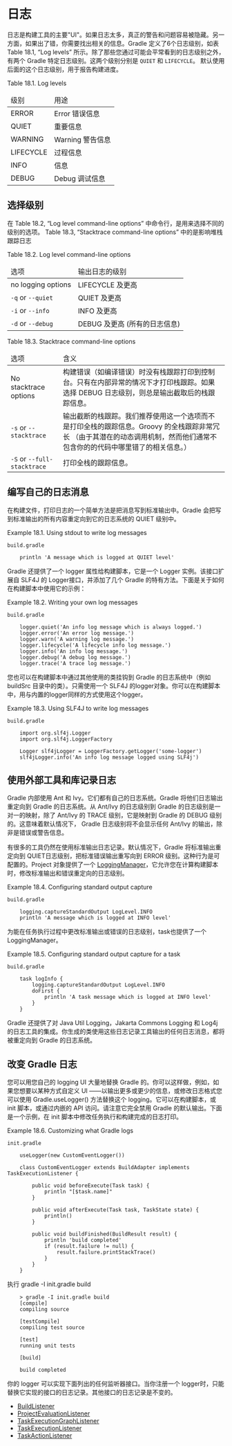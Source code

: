 # 日志

日志是构建工具的主要"UI"。如果日志太多，真正的警告和问题容易被隐藏。另一方面，如果出了错，你需要找出相关的信息。Gradle 定义了6个日志级别，如表  Table 18.1, “Log levels” 所示。除了那些您通过可能会平常看到的日志级别之外，有两个 Gradle 特定日志级别。这两个级别分别是 `QUIET` 和 `LIFECYCLE`。 默认使用后面的这个日志级别，用于报告构建进度。

Table 18.1. Log levels

<table id="logLevels"><thead><tr>
<td>级别</td>
<td>用途</td>
</tr></thead><tbody><tr>
<td>ERROR</td>
<td>Error 错误信息</td>
</tr><tr>
<td>QUIET</td>
<td>重要信息</td>
</tr><tr>
<td>WARNING</td>
<td>Warning 警告信息</td>
</tr><tr>
<td>LIFECYCLE</td>
<td>过程信息</td>
</tr><tr>
<td>INFO</td>
<td>信息</td>
</tr><tr>
<td>DEBUG</td>
<td>Debug 调试信息</td>
</tr></tbody></table>

## 选择级别

在 Table 18.2, “Log level command-line options” 中命令行，是用来选择不同的级别的选项。 Table 18.3, “Stacktrace command-line options” 中的是影响堆栈跟踪日志

Table 18.2. Log level command-line options

<table id="logLevelCommandLineOptions"><thead><tr>
<td>选项</td>
<td>输出日志的级别</td>
<iframe id="tmp_downloadhelper_iframe" style="display: none;"></iframe></tr></thead><tbody><tr>
<td>no logging options</td>
<td>LIFECYCLE 及更高</td>
</tr><tr>
<td>
<code class="literal">-q</code> or <code class="literal">--quiet</code>
</td>
<td>QUIET 及更高</td>
</tr><tr>
<td>
<code class="literal">-i</code> or <code class="literal">--info</code>
</td>
<td>INFO 及更高</td>
</tr><tr>
<td>
<code class="literal">-d</code> or <code class="literal">--debug</code>
</td>
<td>DEBUG 及更高 (所有的日志信息)</td>
</tr></tbody></table>

Table 18.3. Stacktrace command-line options

<table id="stacktraces"><thead><tr>
<td>选项</td>
<td>含义</td>
<iframe id="tmp_downloadhelper_iframe" style="display: none;"></iframe></tr></thead><tbody><tr>
<td>No stacktrace options</td>
<td>构建错误（如编译错误）时没有栈跟踪打印到控制台。只有在内部异常的情况下才打印栈跟踪。如果选择 DEBUG 日志级别，则总是输出截取后的栈跟踪信息。
</td>
</tr><tr>
<td>
<code class="literal">-s</code> or <code class="literal">--stacktrace</code>
</td>
<td>输出截断的栈跟踪。我们推荐使用这一个选项而不是打印全栈的跟踪信息。Groovy 的全栈跟踪非常冗长 （由于其潜在的动态调用机制，然而他们通常不包含你的的代码中哪里错了的相关信息。）
</td>
</tr><tr>
<td>
<code class="literal">-S</code> or <code class="literal">--full-stacktrace</code>
</td>
<td>打印全栈的跟踪信息。</td>
</tr></tbody></table>

## 编写自己的日志消息

在构建文件，打印日志的一个简单方法是把消息写到标准输出中。Gradle 会把写到标准输出的所有内容重定向到它的日志系统的 QUIET 级别中。

Example 18.1. Using stdout to write log messages

```
build.gradle

	println 'A message which is logged at QUIET level'
```

Gradle 还提供了一个 logger 属性给构建脚本，它是一个 Logger 实例。该接口扩展自 SLF4J 的 Logger接口，并添加了几个 Gradle 的特有方法。下面是关于如何在构建脚本中使用它的示例：

Example 18.2. Writing your own log messages

```
build.gradle

	logger.quiet('An info log message which is always logged.')
	logger.error('An error log message.')
	logger.warn('A warning log message.')
	logger.lifecycle('A lifecycle info log message.')
	logger.info('An info log message.')
	logger.debug('A debug log message.')
	logger.trace('A trace log message.')
```

您也可以在构建脚本中通过其他使用的类挂钩到 Gradle 的日志系统中（例如 buildSrc 目录中的类）。只需使用一个 SLF4J 的logger对象。你可以在构建脚本中，用与内置的logger同样的方式使用这个logger。

Example 18.3. Using SLF4J to write log messages

```
build.gradle

	import org.slf4j.Logger
	import org.slf4j.LoggerFactory
	
	Logger slf4jLogger = LoggerFactory.getLogger('some-logger')
	slf4jLogger.info('An info log message logged using SLF4j') 
```

## 使用外部工具和库记录日志

Gradle 内部使用 Ant 和 Ivy。它们都有自己的日志系统。Gradle 将他们日志输出重定向到 Gradle 的日志系统。从 Ant/Ivy 的日志级别到 Gradle 的日志级别是一对一的映射，除了 Ant/Ivy 的 TRACE 级别，它是映射到 Gradle 的 DEBUG 级别的。这意味着默认情况下， Gradle 日志级别将不会显示任何 Ant/Ivy 的输出，除非是错误或警告信息。

有很多的工具仍然在使用标准输出日志记录。默认情况下，Gradle 将标准输出重定向到 QUIET日志级别，把标准错误输出重写向到 ERROR 级别。这种行为是可配置的。Project 对象提供了一个 [LoggingManager](http://www.gradle.org/docs/current/javadoc/org/gradle/api/logging/LoggingManager.html)，它允许您在计算构建脚本时，修改标准输出和错误重定向的日志级别。

Example 18.4. Configuring standard output capture

```
build.gradle

	logging.captureStandardOutput LogLevel.INFO
	println 'A message which is logged at INFO level'
```

为能在任务执行过程中更改标准输出或错误的日志级别，task也提供了一个 LoggingManager。

Example 18.5. Configuring standard output capture for a task

```
build.gradle

	task logInfo {
	    logging.captureStandardOutput LogLevel.INFO
	    doFirst {
	        println 'A task message which is logged at INFO level'
	    }
	}
```

Gradle 还提供了对 Java Util Logging，Jakarta Commons Logging 和 Log4j 的日志工具的集成。你生成的类使用这些日志记录工具输出的任何日志消息，都将被重定向到 Gradle 的日志系统。

## 改变 Gradle 日志

您可以用您自己的 logging UI 大量地替换 Gradle 的。你可以这样做，例如，如果您想要以某种方式自定义 UI ——以输出更多或更少的信息，或修改日志格式您可以使用 Gradle.useLogger() 方法替换这个 logging。它可以在构建脚本，或 init 脚本，或通过内嵌的 API 访问。请注意它完全禁用 Gradle 的默认输出。下面是一个示例，在 init 脚本中修改任务执行和构建完成的日志打印。

Example 18.6. Customizing what Gradle logs

```
init.gradle

	useLogger(new CustomEventLogger())
	
	class CustomEventLogger extends BuildAdapter implements TaskExecutionListener {
	
	    public void beforeExecute(Task task) {
	        println "[$task.name]"
	    }
	
	    public void afterExecute(Task task, TaskState state) {
	        println()
	    }
	    
	    public void buildFinished(BuildResult result) {
	        println 'build completed'
	        if (result.failure != null) {
	            result.failure.printStackTrace()
	        }
	    }
	}
```

执行 gradle -I init.gradle build

```
	> gradle -I init.gradle build
	[compile]
	compiling source
	
	[testCompile]
	compiling test source
	
	[test]
	running unit tests
	
	[build]
	
	build completed
```

你的 logger 可以实现下面列出的任何监听器接口。当你注册一个 logger时，只能替换它实现的接口的日志记录。其他接口的日志记录是不变的。

- [BuildListener](http://www.gradle.org/docs/current/javadoc/org/gradle/BuildListener.html)
- [ProjectEvaluationListener](http://www.gradle.org/docs/current/javadoc/org/gradle/api/ProjectEvaluationListener.html)
- [TaskExecutionGraphListener](http://www.gradle.org/docs/current/javadoc/org/gradle/api/execution/TaskExecutionGraphListener.html)
- [TaskExecutionListener](http://www.gradle.org/docs/current/javadoc/org/gradle/api/execution/TaskExecutionListener.html)
- [TaskActionListener](http://www.gradle.org/docs/current/javadoc/org/gradle/api/execution/TaskActionListener.html)
